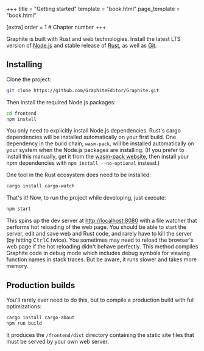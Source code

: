 +++
title = "Getting started"
template = "book.html"
page_template = "book.html"

[extra]
order = 1 # Chapter number
+++

Graphite is built with Rust and web technologies. Install the latest LTS version of [Node.js](https://nodejs.org/) and stable release of [Rust](https://www.rust-lang.org/), as well as [Git](https://git-scm.com/).

## Installing

Clone the project:
```sh
git clone https://github.com/GraphiteEditor/Graphite.git
```

Then install the required Node.js packages:
```sh
cd frontend
npm install
```

You only need to explicitly install Node.js dependencies. Rust's cargo dependencies will be installed automatically on your first build. One dependency in the build chain, `wasm-pack`, will be installed automatically on your system when the Node.js packages are installing. (If you prefer to install this manually, get it from the [wasm-pack website](https://rustwasm.github.io/wasm-pack/), then install your npm dependencies with `npm install --no-optional` instead.)

One tool in the Rust ecosystem does need to be installed:

```sh
cargo install cargo-watch
```

That's it! Now, to run the project while developing, just execute:
```sh
npm start
```

This spins up the dev server at <http://localhost:8080> with a file watcher that performs hot reloading of the web page. You should be able to start the server, edit and save web and Rust code, and rarely have to kill the server (by hitting <kbd>Ctrl</kbd><kbd>C</kbd> twice). You sometimes may need to reload the browser's web page if the hot reloading didn't behave perfectly. This method compiles Graphite code in debug mode which includes debug symbols for viewing function names in stack traces. But be aware, it runs slower and takes more memory.

## Production builds

You'll rarely ever need to do this, but to compile a production build with full optimizations:
```sh
cargo install cargo-about
npm run build
```

It produces the `/frontend/dist` directory containing the static site files that must be served by your own web server.

